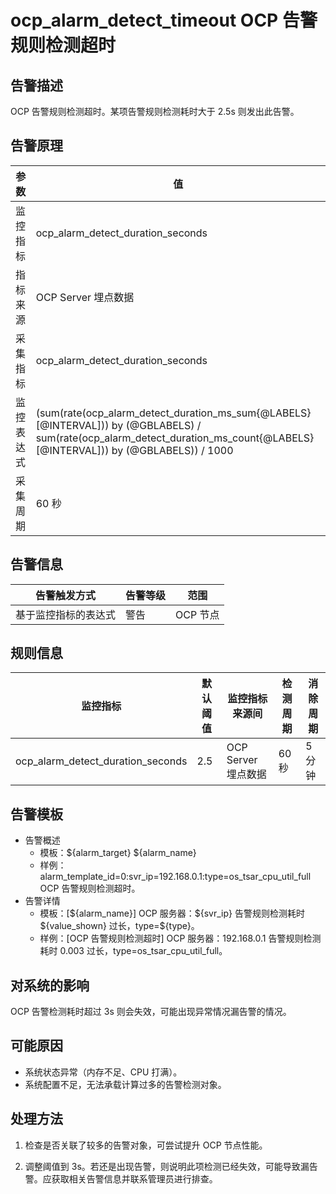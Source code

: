 # ocp_alarm_detect_timeout OCP 告警规则检测超时

## 告警描述

OCP 告警规则检测超时。某项告警规则检测耗时大于 2.5s 则发出此告警。

## 告警原理

|参数|值|
|------|------|
|监控指标|ocp_alarm_detect_duration_seconds|
|指标来源|OCP Server 埋点数据|
|采集指标|ocp_alarm_detect_duration_seconds|
|监控表达式|(sum(rate(ocp_alarm_detect_duration_ms_sum{@LABELS}[@INTERVAL])) by (@GBLABELS) / sum(rate(ocp_alarm_detect_duration_ms_count{@LABELS}[@INTERVAL])) by (@GBLABELS)) / 1000|
|采集周期|60 秒|

## 告警信息

|告警触发方式|告警等级|范围|
|------|------|----|
|基于监控指标的表达式|警告|OCP 节点|

## 规则信息

|监控指标|默认阈值|监控指标来源间|检测周期|消除周期|
|-----|-----|-----|-----|-----|
|ocp_alarm_detect_duration_seconds|2.5|OCP Server 埋点数据|60 秒|5 分钟|

## 告警模板

* 告警概述
  * 模板：\${alarm_target} \${alarm_name}
  * 样例：alarm_template_id=0:svr_ip=192.168.0.1:type=os_tsar_cpu_util_full OCP 告警规则检测超时。
* 告警详情
  * 模板：[\${alarm_name}] OCP 服务器：\${svr_ip} 告警规则检测耗时 \${value_shown} 过长，type=\${type}。
  * 样例：[OCP 告警规则检测超时] OCP 服务器：192.168.0.1 告警规则检测耗时 0.003 过长，type=os_tsar_cpu_util_full。

## 对系统的影响

OCP 告警检测耗时超过 3s 则会失效，可能出现异常情况漏告警的情况。

## 可能原因

* 系统状态异常（内存不足、CPU 打满）。
* 系统配置不足，无法承载计算过多的告警检测对象。

## 处理方法

1. 检查是否关联了较多的告警对象，可尝试提升 OCP 节点性能。

2. 调整阈值到 3s。若还是出现告警，则说明此项检测已经失效，可能导致漏告警。应获取相关告警信息并联系管理员进行排查。
